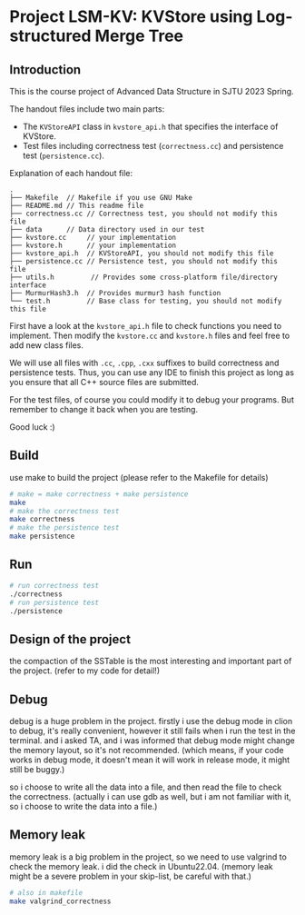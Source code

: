 # Project LSM-KV: KVStore using Log-structured Merge Tree

## Introduction
This is the course project of Advanced Data Structure in SJTU 2023 Spring.

The handout files include two main parts:

- The `KVStoreAPI` class in `kvstore_api.h` that specifies the interface of KVStore.
- Test files including correctness test (`correctness.cc`) and persistence test (`persistence.cc`).

Explanation of each handout file:

```text
.
├── Makefile  // Makefile if you use GNU Make
├── README.md // This readme file
├── correctness.cc // Correctness test, you should not modify this file
├── data      // Data directory used in our test
├── kvstore.cc     // your implementation
├── kvstore.h      // your implementation
├── kvstore_api.h  // KVStoreAPI, you should not modify this file
├── persistence.cc // Persistence test, you should not modify this file
├── utils.h         // Provides some cross-platform file/directory interface
├── MurmurHash3.h  // Provides murmur3 hash function
└── test.h         // Base class for testing, you should not modify this file
```


First have a look at the `kvstore_api.h` file to check functions you need to implement. Then modify the `kvstore.cc` and `kvstore.h` files and feel free to add new class files.

We will use all files with `.cc`, `.cpp`, `.cxx` suffixes to build correctness and persistence tests. Thus, you can use any IDE to finish this project as long as you ensure that all C++ source files are submitted.

For the test files, of course you could modify it to debug your programs. But remember to change it back when you are testing.

Good luck :)

## Build

use make to build the project (please refer to the Makefile for details)

```bash
# make = make correctness + make persistence
make
# make the correctness test
make correctness
# make the persistence test
make persistence
```

## Run

```bash
# run correctness test
./correctness
# run persistence test
./persistence
```

## Design of the project

the compaction of the SSTable is the most interesting and important part of the project.
(refer to my code for detail!)

## Debug

debug is a huge problem in the project.
firstly i use the debug mode in clion to debug, it's really convenient, however 
it still fails when i run the test in the terminal.
and i asked TA, and i was informed that debug mode might change the memory layout, so it's not recommended.
(which means, if your code works in debug mode, it doesn't mean it will work in release mode, it might still be buggy.)

so i choose to write all the data into a file, and then read the file to check the correctness.
(actually i can use gdb as well, but i am not familiar with it, so i choose to write the data into a file.)

## Memory leak

memory leak is a big problem in the project, so we need to use valgrind to check the memory leak.
i did the check in Ubuntu22.04.
(memory leak might be a severe problem in your skip-list, be careful with that.)

```bash
# also in makefile
make valgrind_correctness
```
